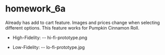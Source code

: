 # homework_6a
Already has add to cart feature.
Images and prices change when selecting different options. This feature works for Pumpkin Cinnamon Roll.

- High-Fidelity:
 -- hi-fi-prototype.png
 
- Low-Fidelity:
 -- lo-fi-prototype.jpg

